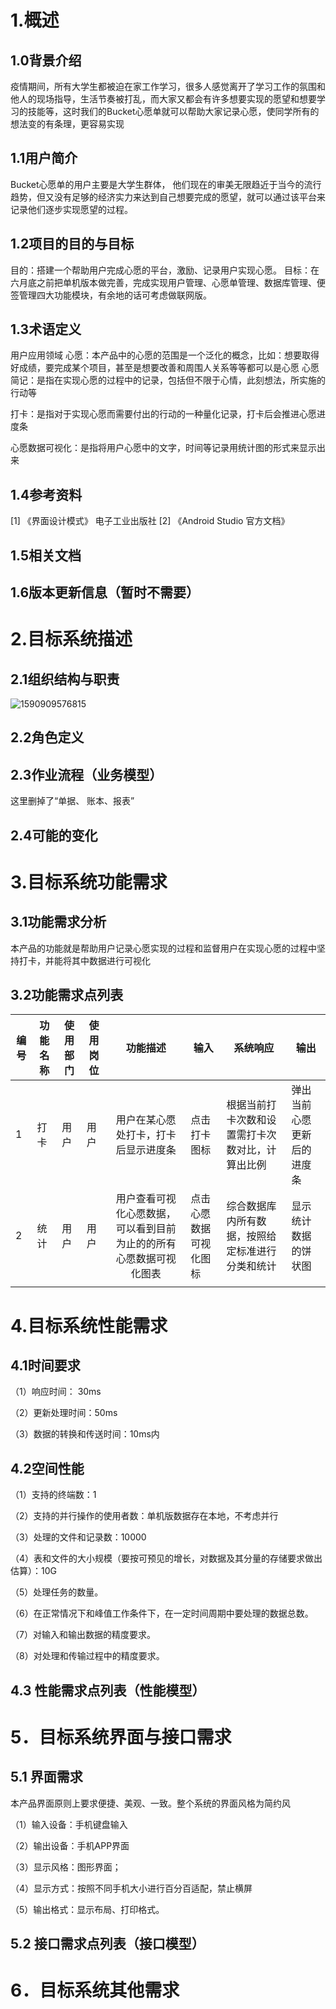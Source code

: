 # 1.概述

## 1.0背景介绍

疫情期间，所有大学生都被迫在家工作学习，很多人感觉离开了学习工作的氛围和他人的现场指导，生活节奏被打乱，而大家又都会有许多想要实现的愿望和想要学习的技能等，这时我们的Bucket心愿单就可以帮助大家记录心愿，使同学所有的想法变的有条理，更容易实现

## 1.1用户简介

Bucket心愿单的用户主要是大学生群体，
他们现在的审美无限趋近于当今的流行趋势，但又没有足够的经济实力来达到自己想要完成的愿望，就可以通过该平台来记录他们逐步实现愿望的过程。


## 1.2项目的目的与目标

目的：搭建一个帮助用户完成心愿的平台，激励、记录用户实现心愿。
目标：在六月底之前把单机版本做完善，完成实现用户管理、心愿单管理、数据库管理、便签管理四大功能模块，有余地的话可考虑做联网版。


## 1.3术语定义

用户应用领域
心愿：本产品中的心愿的范围是一个泛化的概念，比如：想要取得好成绩，要完成某个项目，甚至是想要改善和周围人关系等等都可以是心愿
心愿简记：是指在实现心愿的过程中的记录，包括但不限于心情，此刻想法，所实施的行动等

打卡：是指对于实现心愿而需要付出的行动的一种量化记录，打卡后会推进心愿进度条

心愿数据可视化：是指将用户心愿中的文字，时间等记录用统计图的形式来显示出来

## 1.4参考资料

[1] 《界面设计模式》 电子工业出版社
[2]  《Android Studio 官方文档》


## 1.5相关文档

## 1.6版本更新信息（暂时不需要）




# 2.目标系统描述

## 2.1组织结构与职责

![1590909576815](C:\Users\zhangyuhao\AppData\Roaming\Typora\typora-user-images\1590909576815.png)

## 2.2角色定义

## 2.3作业流程（业务模型）

这里删掉了“单据、 账本、报表”

## 2.4可能的变化






# 3.目标系统功能需求

## 3.1功能需求分析

本产品的功能就是帮助用户记录心愿实现的过程和监督用户在实现心愿的过程中坚持打卡，并能将其中数据进行可视化

## 3.2功能需求点列表



| 编号 | 功能名称 | 使用部门 | 使用岗位 |                           功能描述                           | 输入                   | 系统响应                                         | 输出                       |
| ---- | -------- | -------- | -------- | :----------------------------------------------------------: | ---------------------- | ------------------------------------------------ | -------------------------- |
| 1    | 打卡     | 用户     | 用户     |             用户在某心愿处打卡，打卡后显示进度条             | 点击打卡图标           | 根据当前打卡次数和设置需打卡次数对比，计算出比例 | 弹出当前心愿更新后的进度条 |
| 2    | 统计     | 用户     | 用户     | 用户查看可视化心愿数据，可以看到目前为止的的所有心愿数据可视化图表 | 点击心愿数据可视化图标 | 综合数据库内所有数据，按照给定标准进行分类和统计 | 显示统计数据的饼状图       |
|      |          |          |          |                                                              |                        |                                                  |                            |


# 4.目标系统性能需求

## 4.1时间要求

（1）响应时间： 30ms

（2）更新处理时间：50ms

（3）数据的转换和传送时间：10ms内

## 4.2空间性能

（1）支持的终端数：1

（2）支持的并行操作的使用者数：单机版数据存在本地，不考虑并行

（3）处理的文件和记录数：10000

（4）表和文件的大小规模（要按可预见的增长，对数据及其分量的存储要求做出估算）：10G

（5）处理任务的数量。

（6）在正常情况下和峰值工作条件下，在一定时间周期中要处理的数据总数。

（7）对输入和输出数据的精度要求。

（8）对处理和传输过程中的精度要求。

## 4.3 性能需求点列表（性能模型）




# 5．目标系统界面与接口需求

## 5.1 界面需求

本产品界面原则上要求便捷、美观、一致。整个系统的界面风格为简约风

（1）输入设备：手机键盘输入

（2）输出设备：手机APP界面

（3）显示风格：图形界面；

（4）显示方式：按照不同手机大小进行百分百适配，禁止横屏

（5）输出格式：显示布局、打印格式。

## 5.2 接口需求点列表（接口模型）




# 6．目标系统其他需求



